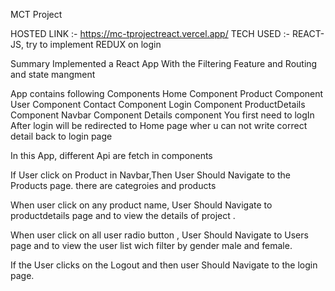 MCT Project

HOSTED LINK :- https://mc-tprojectreact.vercel.app/
TECH USED :- REACT-JS, try  to implement REDUX on login 

Summary
Implemented a React App With the Filtering Feature and Routing and state mangment

App contains following Components
Home Component Product Component User Component Contact Component Login Component ProductDetails Component Navbar Component Details component You first need to  logIn After login will be redirected to Home page wher u can not write correct detail  back to login page 

In this App, different Api are fetch in components

If User click on Product in Navbar,Then User Should Navigate to the Products page. there are categroies and products

When user click on any product name, User Should Navigate to productdetails page and to view the details of project .

When user click on all user radio button  , User Should Navigate to Users page and to view the user list wich filter by gender male and female.

If the User clicks on the Logout and then user Should Navigate to the login page.
